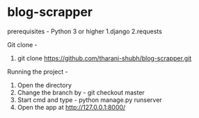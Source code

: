 # blog-scrapper
prerequisites -
Python 3 or higher
1.django 
2.requests

Git clone -
1. git clone https://github.com/tharani-shubh/blog-scrapper.git


Running the project -
1. Open the directory
2. Change the branch by - git checkout master
3. Start cmd and type - python manage.py runserver
4. Open the app at http://127.0.0.1:8000/
 
